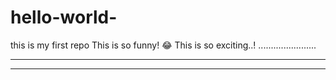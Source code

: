 # hello-world-
this is my first repo
This is so funny! :joy:
This is so exciting..!
.......................
*****
***
